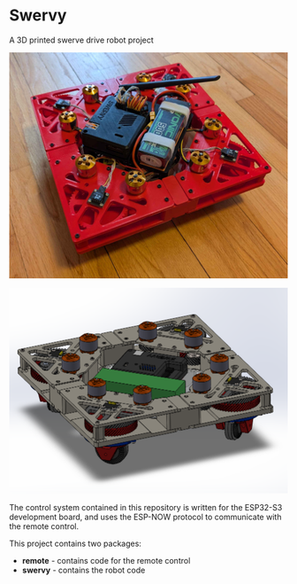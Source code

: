 # Swervy
A 3D printed swerve drive robot project

![3D printed swerve drive](https://github.com/am2i9/swervy/blob/main/.github/images/PXL_20250102_1747026002.jpg?raw=true)

![CAD of swerve drive](https://github.com/am2i9/swervy/blob/main/.github/images/Screenshot_2025-01-02_125151.png?raw=true)

The control system contained in this repository is written for the ESP32-S3 development board, and uses the ESP-NOW protocol to communicate with the remote control.

This project contains two packages:
- **remote** - contains code for the remote control
- **swervy** - contains the robot code